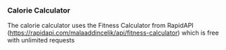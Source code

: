 ### Calorie Calculator

The calorie calculator uses the Fitness Calculator from RapidAPI (https://rapidapi.com/malaaddincelik/api/fitness-calculator) which is free with unlimited requests
